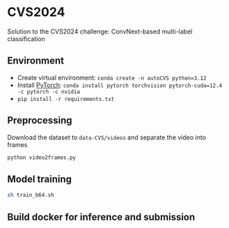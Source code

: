 # CVS2024

Solution to the CVS2024 challenge: ConvNext-based multi-label classification

## Environment

- Create virtual environment: `conda create -n autoCVS python=3.12`
- Install [PyTorch](https://pytorch.org/get-started/locally/): `conda install pytorch torchvision pytorch-cuda=12.4 -c pytorch -c nvidia`
- `pip install -r requirements.txt`

## Preprocessing

Download the dataset to `data-CVS/videos` and separate the video into frames

```bash
python video2frames.py
```

## Model training

```bash
sh train_b64.sh
```

## Build docker for inference and submission

```bash

```